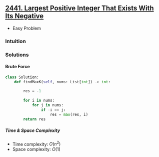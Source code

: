 ## [2441. Largest Positive Integer That Exists With Its Negative](https://leetcode.com/problems/largest-positive-integer-that-exists-with-its-negative/description/)
*  Easy Problem

### Intuition

### Solutions
#### Brute Force
```py
class Solution:
    def findMaxK(self, nums: List[int]) -> int:
        
        res = -1
        
        for i in nums:
            for j in nums:
                if -i == j:
                    res = max(res, i)
        return res
```
##### Time & Space Complexity
* Time complexity: $O(n^2)$
* Space complexity: $O(1)$


